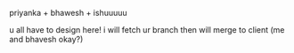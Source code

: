 priyanka + bhawesh + ishuuuuu

u all have to design here!
i will fetch ur branch 
then will merge to client (me and bhavesh okay?)